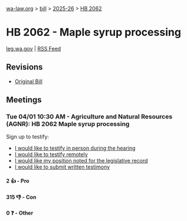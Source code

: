 [wa-law.org](/) > [bill](/bill/) > [2025-26](/bill/2025-26/) > [HB 2062](/bill/2025-26/hb/2062/)

# HB 2062 - Maple syrup processing
[leg.wa.gov](https://app.leg.wa.gov/billsummary?BillNumber=2062&Year=2025&Initiative=false) | [RSS Feed](./rss.xml)

## Revisions
* [Original Bill](1/)

## Meetings
### Tue 04/01 10:30 AM - Agriculture and Natural Resources (AGNR): HB 2062 Maple syrup processing
Sign up to testify:
* [I would like to testify in person during the hearing](https://app.leg.wa.gov/csi/Testifier/Add?chamber=House&mId=33209&aId=166689&caId=26789&tId=1)
* [I would like to testify remotely](https://app.leg.wa.gov/csi/Testifier/Add?chamber=House&mId=33209&aId=166689&caId=26789&tId=2)
* [I would like my position noted for the legislative record](https://app.leg.wa.gov/csi/Testifier/Add?chamber=House&mId=33209&aId=166689&caId=26789&tId=3)
* [I would like to submit written testimony](https://app.leg.wa.gov/csi/Testifier/Add?chamber=House&mId=33209&aId=166689&caId=26789&tId=4)

#### 2 👍 - Pro

#### 315 👎 - Con

#### 0 ❓ - Other
